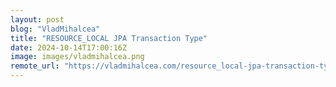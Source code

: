 ```yaml
---
layout: post
blog: "VladMihalcea"
title: "RESOURCE_LOCAL JPA Transaction Type"
date: 2024-10-14T17:00:16Z
image: images/vladmihalcea.png
remote_url: "https://vladmihalcea.com/resource_local-jpa-transaction-type/"
---
```

